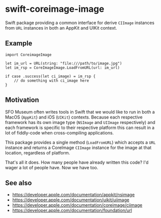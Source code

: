 # swift-coreimage-image

Swift package providing a common interface for derive `CIImage` instances from `URL` instances in both an AppKit and UIKit context.

## Example

```
import CoreimageImage

let im_url = URL(string: "file:///path/to/image.jpg")
let im_rsp = CoreImageImage.LoadFromURL(url: im_url)
     
if case .success(let ci_image) = im_rsp {
    // do something with ci_image here
}
```

## Motivation

SFO Museum often writes tools in Swift that we would like to run in both a MacOS (`AppKit`) and iOS (`UIKit`) contexts. Because each respective framework has its own image type (`NSImage` and `UIImage` respectively) and each framework is specific to their respective platform this can result in a lot of fiddly-code when cross-compiling applications.

This package provides a single method (`LoadFromURL`) which accepts a `URL` instance and returns a CoreImage `CIImage` instance for the image at that location, regardless of platform.

That's all it does. How many people have already written this code? I'd wager a lot of people have. Now we have too.

## See also

* https://developer.apple.com/documentation/appkit/nsimage
* https://developer.apple.com/documentation/uikit/uiimage
* https://developer.apple.com/documentation/coreimage/ciimage
* https://developer.apple.com/documentation/foundation/url